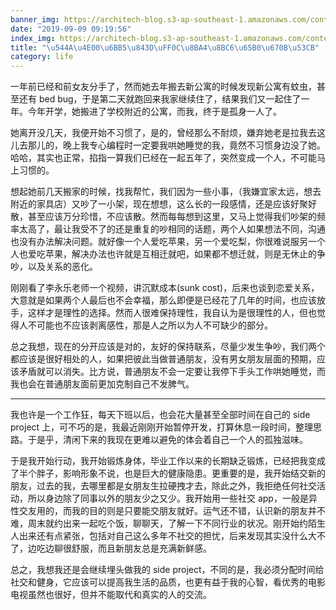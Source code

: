 ```yaml
---
banner_img: https://architech-blog.s3-ap-southeast-1.amazonaws.com/content/images/2019/09/IMG_1361.jpg
date: "2019-09-09 09:19:56"
index_img: https://architech-blog.s3-ap-southeast-1.amazonaws.com/content/images/2019/09/IMG_1361.jpg
title: "\u544A\u4E00\u6BB5\u843D\uFF0C\u8BA4\u8BC6\u65B0\u670B\u53CB"
category: life
---
```


一年前已经和前女友分手了，然而她去年搬去新公寓的时候发现新公寓有蚊虫，甚至还有 bed bug，于是第二天就跑回来我家继续住了，结果我们又一起住了一年。今年开学，她搬进了学校附近的公寓，而我，终于是孤身一人了。

她离开没几天，我便开始不习惯了，是的，曾经那么不耐烦，嫌弃她老是拉我去这儿去那儿的，晚上我专心编程时一定要我哄她睡觉的我，竟然不习惯身边没了她。哈哈，其实也正常，掐指一算我们已经在一起五年了，突然变成一个人，不可能马上习惯的。

想起她前几天搬家的时候，找我帮忙，我们因为一些小事，（我嫌宜家太远，想去附近的家具店）又吵了一小架，现在想想，这么长的一段感情，还是应该好聚好散，甚至应该万分珍惜，不应该散。然而每每想到这里，又马上觉得我们吵架的频率太高了，最让我受不了的还是重复的吵相同的话题，两个人如果想法不同，沟通也没有办法解决问题。就好像一个人爱吃苹果，另一个爱吃梨，你很难说服另一个人也爱吃苹果，解决办法也许就是互相迁就吧，如果都不想迁就，则是无休止的争吵，以及关系的恶化。

刚刚看了李永乐老师一个视频，讲沉默成本(sunk cost)，后来也谈到恋爱关系，大意就是如果两个人最后也不会幸福，那么即便是已经花了几年的时间，也应该放手，这样才是理性的选择。然而人很难保持理性，我自认为是很理性的人，但也觉得人不可能也不应该剥离感性，那是人之所以为人不可缺少的部分。

总之我想，现在的分开应该是对的，友好的保持联系，尽量少发生争吵，我们两个都应该是很好相处的人，如果把彼此当做普通朋友，没有男女朋友层面的预期，应该矛盾就可以消失。比方说，普通朋友不会一定要让我停下手头工作哄她睡觉，而我也会在普通朋友面前更加克制自己不发脾气。

---

我也许是一个工作狂，每天下班以后，也会花大量甚至全部时间在自己的 side project 上，可不巧的是，我最近刚刚开始暂停开发，打算休息一段时间，整理思路。于是乎，清闲下来的我现在更难以避免的体会着自己一个人的孤独滋味。

于是我开始行动，我开始锻炼身体，毕业工作以来的长期缺乏锻炼，已经把我变成了半个胖子，影响形象不说，也是巨大的健康隐患。更重要的是，我开始结交新的朋友，过去的我，去哪里都是女朋友生拉硬拽才去，除此之外，我拒绝任何社交活动，所以身边除了同事以外的朋友少之又少。我开始用一些社交 app，一般是异性交友用的，而我的目的则是只要能交朋友就好。运气还不错，认识新的朋友并不难，周末就约出来一起吃个饭，聊聊天，了解一下不同行业的状况。刚开始约陌生人出来还有点紧张，包括对自己这么多年不社交的担忧，后来发现其实没什么大不了，边吃边聊很舒服，而且新朋友总是充满新鲜感。

总之，我想我还是会继续埋头做我的 side project，不同的是，我必须分配时间给社交和健身，它应该可以提高我生活的品质，也更有益于我的心智，看优秀的电影电视虽然也很好，但并不能取代和真实的人的交流。
